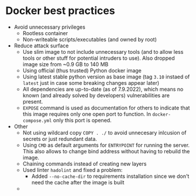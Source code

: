 # Docker best practices

* Avoid unnecessary privileges
  * Rootless container
  * Non-writeable scripts/executables (and owned by root)
* Reduce attack surface
  * Use slim image to not include unnecessary tools (and to allow less tools or other stuff for potential intruders to use). Also dropped image size from ~0.9 GB to 140 MB
  * Using official (thus trusted) Python docker image
  * Using latest stable python version as base image (tag `3.10` instaed of `latest` just in case some breaking changes appear later)
  * All dependencies are up-to-date (as of 7.9.2022), which means no known (and already solved by developers) vulnerabilities are present.
  * `EXPOSE` command is used as documentation for others to indicate that this image requires only one open port to function. In `docker-compose.yml` only this port is opened.
* Other
  * Not using wildcard copy `COPY . ./` to avoid unnecesary inlcusion of secrets or just redundant data.
  * Using `CMD` as default arguments for `ENTRYPOINT` for running the server. This also allows to change bind address without having to rebuild the image.
  * Chaining commands instead of creating new layers
  * Used linter `hadolint` and fixed a problem:
    * Added `--no-cache-dir` to requirements installation since we don't need the cache after the image is built
  * 
